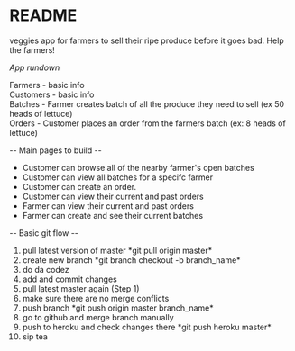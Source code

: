 # README
veggies app for farmers to sell their ripe produce before it goes bad. Help the farmers!

*App rundown* 

Farmers - basic info
<br>
Customers - basic info 
<br>
Batches - Farmer creates batch of all the produce they need to sell (ex 50 heads of lettuce)
<br>
Orders - Customer places an order from the farmers batch (ex: 8 heads of lettuce)
<br>

-- Main pages to build -- <br>
<ul>
  <li> Customer can browse all of the nearby farmer's open batches </li>
<li> Customer can view all batches for a specifc farmer </li>
<li> Customer can create an order.</li>
<li> Customer can view their current and past orders</li>
<li> Farmer can view their current and past orders</li>
<li> Farmer can create and see their current batches</li>
</ul>

-- Basic git flow -- <br>
<ol>
<li>pull latest version of master *git pull origin master* </li>
<li>create new branch *git branch checkout -b branch_name* </li>
<li>do da codez</li>
<li>add and commit changes</li>
<li>pull latest master again (Step 1)</li>
<li>make sure there are no merge conflicts</li>
<li>push branch *git push origin master branch_name* </li>
<li>go to github and merge branch manually</li>
<li>push to heroku and check changes there *git push heroku master* </li>
<li>sip tea</li>
</ol>

